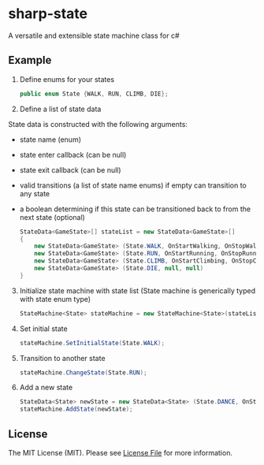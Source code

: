 # sharp-state

A versatile and extensible state machine class for c#

## Example

1. Define enums for your states

	```csharp
	public enum State {WALK, RUN, CLIMB, DIE};
	```

2. Define a list of state data

  State data is constructed with the following arguments:
  - state name (enum)
  - state enter callback (can be null)
  - state exit callback (can be null)
  - valid transitions (a list of state name enums) if empty can transition to any state
  - a boolean determining if this state can be transitioned back to from the next state (optional)
  
	
	```csharp
	StateData<GameState>[] stateList = new StateData<GameState>[]
	{
		new StateData<GameState> (State.WALK, OnStartWalking, OnStopWalking, new GameState[]{State.RUN, State.CLIMB, State.DIE}),
		new StateData<GameState> (State.RUN, OnStartRunning, OnStopRunning, new GameState[]{GameState.WALK, State.CLIMB, State.DIE}),
		new StateData<GameState> (State.CLIMB, OnStartClimbing, OnStopClimbing, new GameState[]{GameState.WALK, State.DIE}),
		new StateData<GameState> (State.DIE, null, null)
	}
	```

3. Initialize state machine with state list (State machine is generically typed with state enum type)

	```csharp
	StateMachine<State> stateMachine = new StateMachine<State>(stateList);
	```
4. Set initial state

	```csharp
	stateMachine.SetInitialState(State.WALK);
	```  
  
5. Transition to another state

	```csharp
	stateMachine.ChangeState(State.RUN);
	```

6. Add a new state

	```csharp
	StateData<State> newState = new StateData<State> (State.DANCE, OnStartDancing, OnStopDancing);
	stateMachine.AddState(newState);
	```

## License
The MIT License (MIT). Please see [License File](https://github.com/sandyklark/sharp-messenger/blob/master/LICENSE.md) for more information.
